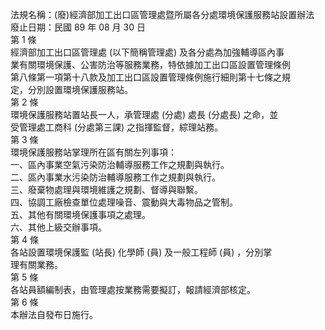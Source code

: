 法規名稱：(廢)經濟部加工出口區管理處暨所屬各分處環境保護服務站設置辦法  
廢止日期：民國 89 年 08 月 30 日  
第 1 條  
經濟部加工出口區管理處 (以下簡稱管理處) 及各分處為加強輔導區內事  
業有關環境保護、公害防治等服務業務，特依據加工出口區設置管理條例  
第八條第一項第十八款及加工出口區設置管理條例施行細則第十七條之規  
定，分別設置環境保護服務站。  
第 2 條  
環境保護服務站置站長一人，承管理處 (分處) 處長 (分處長) 之命，並  
受管理處工商科 (分處第三課) 之指揮監督，綜理站務。  
第 3 條  
環境保護服務站掌理所在區有關左列事項：  
一、區內事業空氣污染防治輔導服務工作之規劃與執行。  
二、區內事業水污染防治輔導服務工作之規劃與執行。  
三、廢棄物處理與環境維護之規劃、督導與聯繫。  
四、協調工廠檢查單位處理噪音、震動與大毒物品之管制。  
五、其他有關環境保護事項之處理。  
六、其他上級交辦事項。  
第 4 條  
各站設置環境保護監 (站長) 化學師 (員) 及一般工程師 (員) ，分別掌  
理有關業務。  
第 5 條  
各站員額編制表，由管理處按業務需要擬訂，報請經濟部核定。  
第 6 條  
本辦法自發布日施行。  


